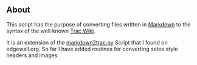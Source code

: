 ## About
This script has the purpose of converting files written in [Markdown](http://daringfireball.net/projects/markdown/) to the syntax of the well known [Trac Wiki](http://trac.edgewall.org/wiki/TracWiki).

It is an extension of the [markdown2trac.py](http://trac.edgewall.org/attachment/wiki/TracWiki/markdown2trac.py) Script that I found on edgewall.org.
So far I have added routines for converting setex style headers and images.
